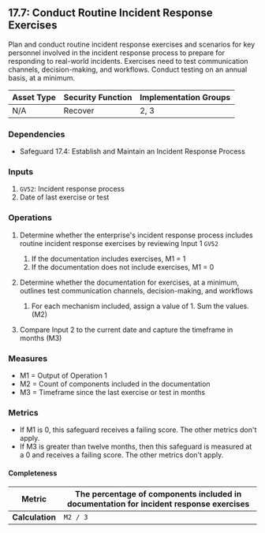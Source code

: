 ## 17.7: Conduct Routine Incident Response Exercises

Plan and conduct routine incident response exercises and scenarios for
key personnel involved in the incident response process to prepare for
responding to real-world incidents. Exercises need to test communication
channels, decision-making, and workflows. Conduct testing on an annual
basis, at a minimum.

| Asset Type   | Security Function   | Implementation Groups |
| ------------ | ------------------- | --------------------- |
| N/A          | Recover             | 2, 3                  |


### Dependencies

-   Safeguard 17.4: Establish and Maintain an Incident Response Process

### Inputs

1.  `GV52`: Incident response process
2.  Date of last exercise or test

### Operations

1.  Determine whether the enterprise\'s incident response process includes routine incident response exercises by reviewing Input 1 `GV52`

    1.  If the documentation includes exercises, M1 = 1
    2.  If the documentation does not include exercises, M1 = 0

2.  Determine whether the documentation for exercises, at a minimum, outlines test communication channels, decision-making, and workflows

    1.  For each mechanism included, assign a value of 1. Sum the values. (M2)

3.  Compare Input 2 to the current date and capture the timeframe in months (M3)

### Measures

-   M1 = Output of Operation 1
-   M2 = Count of components included in the documentation
-   M3 = Timeframe since the last exercise or test in months

### Metrics

-   If M1 is 0, this safeguard receives a failing score. The other
    metrics don\'t apply.
-   If M3 is greater than twelve months, then this safeguard is measured
    at a 0 and receives a failing score. The other metrics don\'t apply.

#### Completeness

| **Metric**      | The percentage of components included in documentation for incident response exercises |
|-----------------|------------------------------------------------------------------------------------------|
| **Calculation** | `M2 / 3`                                                                          |

